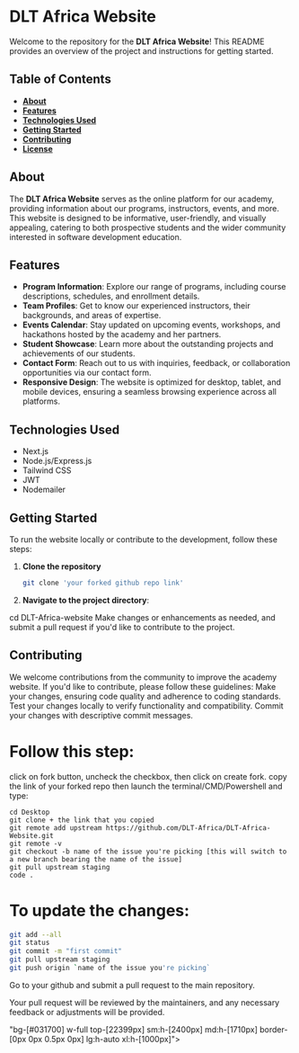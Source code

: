 # **DLT Africa Website**

Welcome to the repository for the **DLT Africa Website**! This README provides an overview of the project and instructions for getting started.

## Table of Contents

- [**About**](#about)
- [**Features**](#features)
- [**Technologies Used**](#technologies-used)
- [**Getting Started**](#getting-started)
- [**Contributing**](#contributing)
- [**License**](#license)

## **About**

The **DLT Africa Website** serves as the online platform for our academy, providing information about our programs, instructors, events, and more. This website is designed to be informative, user-friendly, and visually appealing, catering to both prospective students and the wider community interested in software development education.

## **Features**

- **Program Information**: Explore our range of programs, including course descriptions, schedules, and enrollment details.
- **Team Profiles**: Get to know our experienced instructors, their backgrounds, and areas of expertise.
- **Events Calendar**: Stay updated on upcoming events, workshops, and hackathons hosted by the academy and her partners.
- **Student Showcase**: Learn more about the outstanding projects and achievements of our students.
- **Contact Form**: Reach out to us with inquiries, feedback, or collaboration opportunities via our contact form.
- **Responsive Design**: The website is optimized for desktop, tablet, and mobile devices, ensuring a seamless browsing experience across all platforms.

## **Technologies Used**
- Next.js
- Node.js/Express.js
- Tailwind CSS
- JWT
- Nodemailer

## **Getting Started**

To run the website locally or contribute to the development, follow these steps:

1. **Clone the repository**
   ```bash
   git clone 'your forked github repo link'

3. **Navigate to the project directory**:

cd DLT-Africa-website
Make changes or enhancements as needed, and submit a pull request if you'd like to contribute to the project.

## **Contributing**
We welcome contributions from the community to improve the academy website. If you'd like to contribute, please follow these guidelines:
Make your changes, ensuring code quality and adherence to coding standards.
Test your changes locally to verify functionality and compatibility.
Commit your changes with descriptive commit messages.

# Follow this step:
click on fork button, uncheck the checkbox, then click on create fork.
    ⁠copy the link of your forked repo then launch the terminal/CMD/Powershell and type:
    
    cd Desktop
    git clone + the link that you copied
    git remote add upstream https://github.com/DLT-Africa/DLT-Africa-Website.git
    git remote -v 
    git checkout -b name of the issue you're picking [this will switch to a new branch bearing the name of the issue]
    git pull upstream staging
    code .


# To update the changes:
```bash
git add --all
git status
git commit -m "first commit"
git pull upstream staging
git push origin `name of the issue you're picking`
```

Go to your github and submit a pull request to the main repository.

Your pull request will be reviewed by the maintainers, and any necessary feedback or adjustments will be provided.











"bg-[#031700] w-full top-[22399px] sm:h-[2400px] md:h-[1710px] border-[0px 0px 0.5px 0px] lg:h-auto  xl:h-[1000px]">
